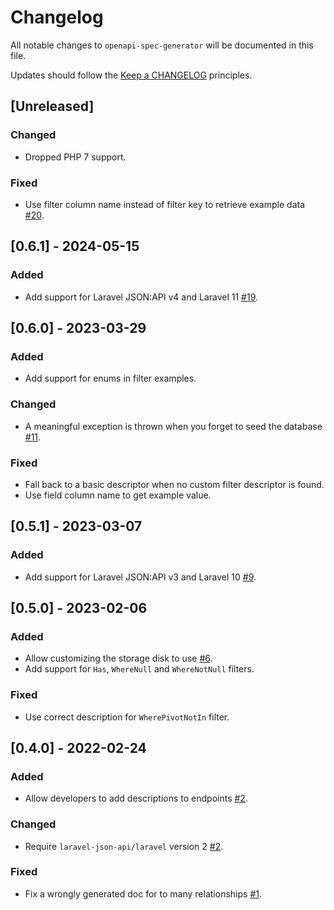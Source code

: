 # Changelog

All notable changes to `openapi-spec-generator` will be documented in this file.

Updates should follow the [Keep a CHANGELOG](https://keepachangelog.com/) principles.

## [Unreleased]

### Changed
- Dropped PHP 7 support.

### Fixed
- Use filter column name instead of filter key to retrieve example data [#20](https://github.com/swisnl/openapi-spec-generator/pull/20).


## [0.6.1] - 2024-05-15

### Added
- Add support for Laravel JSON:API v4 and Laravel 11 [#19](https://github.com/swisnl/openapi-spec-generator/pull/19).


## [0.6.0] - 2023-03-29

### Added
- Add support for enums in filter examples.

### Changed
- A meaningful exception is thrown when you forget to seed the database [#11](https://github.com/swisnl/openapi-spec-generator/pull/11).

### Fixed
- Fall back to a basic descriptor when no custom filter descriptor is found.
- Use field column name to get example value.


## [0.5.1] - 2023-03-07

### Added
- Add support for Laravel JSON:API v3 and Laravel 10 [#9](https://github.com/swisnl/openapi-spec-generator/pull/9).


## [0.5.0] - 2023-02-06

### Added
- Allow customizing the storage disk to use [#6](https://github.com/swisnl/openapi-spec-generator/pull/6).
- Add support for `Has`, `WhereNull` and `WhereNotNull` filters.

### Fixed
- Use correct description for `WherePivotNotIn` filter.


## [0.4.0] - 2022-02-24

### Added
- Allow developers to add descriptions to endpoints [#2](https://github.com/swisnl/openapi-spec-generator/pull/2).

### Changed
- Require `laravel-json-api/laravel` version 2 [#2](https://github.com/swisnl/openapi-spec-generator/pull/2).

### Fixed
- Fix a wrongly generated doc for to many relationships [#1](https://github.com/swisnl/openapi-spec-generator/pull/1).
